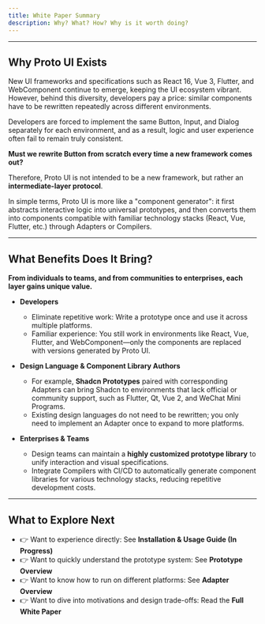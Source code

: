 ```yaml
---
title: White Paper Summary
description: Why? What? How? Why is it worth doing?
---
```



---

## Why Proto UI Exists

New UI frameworks and specifications such as React 16, Vue 3, Flutter, and WebComponent continue to emerge, keeping the UI ecosystem vibrant. However, behind this diversity, developers pay a price: similar components have to be rewritten repeatedly across different environments.

Developers are forced to implement the same Button, Input, and Dialog separately for each environment, and as a result, logic and user experience often fail to remain truly consistent.

**Must we rewrite Button from scratch every time a new framework comes out?**

Therefore, Proto UI is not intended to be a new framework, but rather an **intermediate-layer protocol**.

In simple terms, Proto UI is more like a "component generator": it first abstracts interactive logic into universal prototypes, and then converts them into components compatible with familiar technology stacks (React, Vue, Flutter, etc.) through Adapters or Compilers.

---

## What Benefits Does It Bring?

**From individuals to teams, and from communities to enterprises, each layer gains unique value.**

- **Developers**
  - Eliminate repetitive work: Write a prototype once and use it across multiple platforms.
  - Familiar experience: You still work in environments like React, Vue, Flutter, and WebComponent—only the components are replaced with versions generated by Proto UI.

- **Design Language & Component Library Authors**
  - For example, **Shadcn Prototypes** paired with corresponding Adapters can bring Shadcn to environments that lack official or community support, such as Flutter, Qt, Vue 2, and WeChat Mini Programs.
  - Existing design languages do not need to be rewritten; you only need to implement an Adapter once to expand to more platforms.

- **Enterprises & Teams**
  - Design teams can maintain a **highly customized prototype library** to unify interaction and visual specifications.
  - Integrate Compilers with CI/CD to automatically generate component libraries for various technology stacks, reducing repetitive development costs.

---

## What to Explore Next

- 👉 Want to experience directly: See **Installation & Usage Guide (In Progress)**
- 👉 Want to quickly understand the prototype system: See **Prototype Overview**
- 👉 Want to know how to run on different platforms: See **Adapter Overview**
- 👉 Want to dive into motivations and design trade-offs: Read the **Full White Paper**
